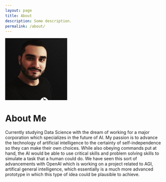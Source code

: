 ```yaml
---
layout: page
title: About
description: Some description.
permalink: /about/
---
```


<img class="img-rounded" src="/assets/img/profilepic.jpeg" width="200">

# About Me

Currently studying Data Science with the dream of working for a major corporation which specializes in the future of AI. My passion is to advance the technology of artificial intelligence to the certainty of self-independence so they can make their own choices. While also obeying commands put at hand, the AI would be able to use critical skills and problem solving skills to simulate a task that a human could do. We have seen this sort of advancements with OpenAI which is working on a project related to AGI, artifical general intelligence, which essentially is a much more advanced prototype in which this type of idea could be plausible to achieve.

